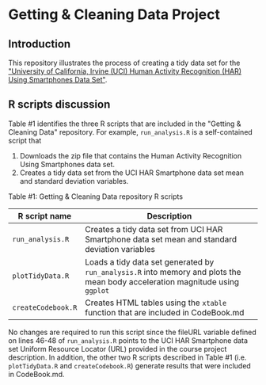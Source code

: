 # Getting & Cleaning Data Project

## Introduction
This repository illustrates the process of creating a tidy data set for the ["University of California, Irvine (UCI) Human Activity Recognition (HAR) Using Smartphones Data Set"](http://archive.ics.uci.edu/ml/datasets/Human+Activity+Recognition+Using+Smartphones).  
  
## R scripts discussion  
Table #1 identifies the three R scripts that are included in the "Getting & Cleaning Data" repository. For example, `run_analysis.R` is a self-contained script that
    
1.  Downloads the zip file that contains the Human Activity Recognition Using Smartphones data set.  
2.  Creates a tidy data set from the UCI HAR Smartphone data set mean and standard deviation variables.  
  
Table #1: Getting & Cleaning Data repository R scripts

| R script name      | Description |  
| ------------------ | ----------- |  
| `run_analysis.R`   | Creates a tidy data set from UCI HAR Smartphone data set mean and standard deviation variables |  
| `plotTidyData.R`   | Loads a tidy data set generated by `run_analysis.R` into memory and plots the mean body acceleration magnitude using `ggplot`| 
| `createCodebook.R` | Creates HTML tables using the `xtable` function that are included in CodeBook.md |     

No changes are required to run this script since the fileURL variable defined on lines 46-48 of `run_analysis.R` points to the UCI HAR Smartphone data set Uniform Resource Locator (URL) provided in the course project description. In addition, the other two R scripts described in Table #1 (i.e. `plotTidyData.R` and `createCodebook.R`) generate results that were included in CodeBook.md.
  
